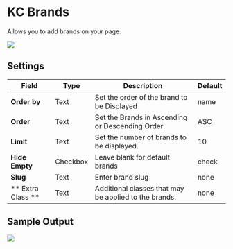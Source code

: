 # KC Brands
Allows you to add brands on your page.

![](http://transvelo.github.io/docs/bewear/images/kc-brand-setting.png)

## Settings

| Field | Type | Description | Default
| -- | -- | -- | -- |
| **Order by** | Text |  Set the order of the brand to be Displayed | name
| **Order** | Text | Set the Brands in Ascending or Descending Order. | ASC
| **Limit** | Text | Set the number of brands to be displayed. | 10
| **Hide Empty** | Checkbox |  Leave blank for default brands  | check
| **Slug** | Text |  Enter brand slug  | none
| ** Extra Class ** | Text | Additional classes that may be applied to the brands. | none

## Sample Output

![](http://transvelo.github.io/docs/bewear/images/vc-brand-carousel-output.png)

